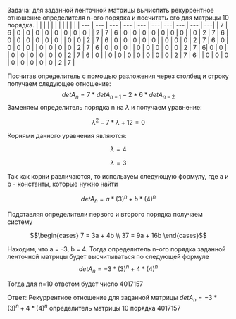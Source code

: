 
Задача: для заданной ленточной матрицы вычислить рекуррентное отношение определителя n-ого порядка и посчитать его для матрицы 10 порядка.
| | | | | | | | | | |
| --- | --- | --- | --- | --- | ---| ---| --- | --- | ---|
| 7 | 6 | 0 | 0 | 0 | 0 | 0 | 0 | 0 | 0 |
| 2 | 7 | 6 | 0 | 0 | 0 | 0 | 0 | 0 | 0 |
| 0 | 2 | 7 | 6 | 0 | 0 | 0 | 0 | 0 | 0 |
| 0 | 0 | 2 | 7 | 6 | 0 | 0 | 0 | 0 | 0 |
| 0 | 0 | 0 | 2 | 7 | 6 | 0 | 0 | 0 | 0 |
| 0 | 0 | 0 | 0 | 2 | 7 | 6 | 0 | 0 | 0 |
| 0 | 0 | 0 | 0 | 0 | 2 | 7 | 6| 0 | 0 |
| 0 | 0 | 0 | 0 | 0 | 0 | 2 | 7 | 6 | 0 |
| 0 | 0 | 0 | 0 | 0 | 0 | 0 | 2 | 7 | 6 |
| 0 | 0 | 0 | 0 | 0 | 0 | 0 | 0 | 2 | 7 |

Посчитав определитель с помощью разложения через столбец и строку получаем следующее отношение:
$$detA_n = 7 * detA_{n-1} - 2 * 6 * detA_{n-2}$$
Заменяем определитель порядка n на $\lambda$ и получаем уравнение:

$$\lambda^2 - 7 * \lambda + 12  = 0$$

Корнями данного уравнения являются:

$$\lambda = 4$$

$$\lambda = 3$$

Так как корни различаются, то используем следующую формулу, где a и b - константы, которые нужно найти

$$detA_n = a * ( 3 )^n + b * ( 4 )^n$$

Подставляя определители первого и второго порядка получаем систему

$$\begin{cases} 7 = 3a + 4b \\ 37 = 9a + 16b \end{cases}$$

Находим, что a = -3, b = 4. Тогда определитель n-ого порядка заданной ленточной матрицы будет высчитываться по следующей формуле 
$$detA_n = -3 * ( 3 )^n + 4 * ( 4 )^n$$

Тогда для n=10 ответом будет число 4017157

Ответ: Рекуррентное отношение для заданной матрицы $detA_n = -3 * ( 3 )^n + 4 * ( 4 )^n$  определитель матрицы 10 порядка 4017157
